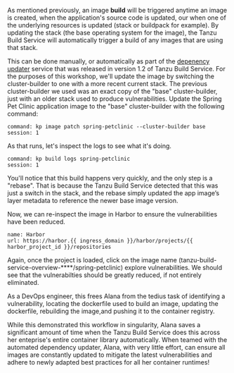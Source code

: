 As mentioned previously, an image **build** will be triggered anytime an image is created, when the application's source code is updated, our when one of the underlying resources is updated (stack or buildpack for example).  By updating the stack (the base operating system for the image), the Tanzu Build Service will automatically trigger a build of any images that are using that stack.

This can be done manually, or automatically as part of the [depenency updater](https://docs.pivotal.io/build-service/1-2/updating-deps.html#dependency-updater) service that was released in version 1.2 of Tanzu Build Service.  For the purposes of this workshop, we'll update the image by switching the cluster-builder to one with a more recent current stack.  The previous cluster-builder we used was an exact copy of the "base" cluster-builder, just with an older stack used to produce vulnerabilities.  Update the Spring Pet Clinic application image to the "base" cluster-builder with the following command:

```terminal:execute
command: kp image patch spring-petclinic --cluster-builder base
session: 1
```
As that runs, let's inspect the logs to see what it's doing.

```terminal:execute
command: kp build logs spring-petclinic
session: 1
```

You'll notice that this build happens very quickly, and the only step is a "rebase".  That is because the Tanzu Build Service detected that this was just a switch in the stack, and the rebase simply updated the app image’s layer metadata to reference the newer base image version.

Now, we can re-inspect the image in Harbor to ensure the vulnerabilities have been reduced.  

```dashboard:reload-dashboard
name: Harbor
url: https://harbor.{{ ingress_domain }}/harbor/projects/{{ harbor_project_id }}/repositories
```

Again, once the project is loaded, click on the image name (tanzu-build-service-overview-****/spring-petclinic) explore vulnerabilities.  We should see that the vulnerabilties should be greatly reduced, if not entirely eliminated.

As a DevOps engineer, this frees Alana from the tedius task of identifying a vulnerability, locating the dockerfile used to build an image, updating the dockerfile, rebuilding the image,and pushing it to the container registry.  

While this demonstrated this workflow in singularity, Alana saves a significant amount of time when the Tanzu Build Service does this across her enteprise's entire container library automatically.  When teamed with the automated dependency updater, Alana, with very little effort, can ensure all images are constantly updated to mitigate the latest vulnerabilities and adhere to newly adapted best practices for all her container runtimes!